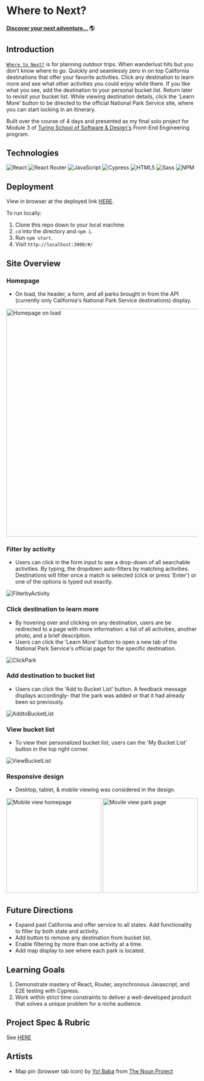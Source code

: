 # Where to Next?

#### [Discover your next adventure...](https://where-to-next.surge.sh/) 🌎

## Introduction
[`Where to Next?`](https://where-to-next.surge.sh/) is for planning outdoor trips. When wanderlust hits but you don't know where to go. Quickly and seamlessly zero in on top California destinations that offer your favorite activities. Click any destination to learn more and see what other activities you could enjoy while there. If you like what you see, add the destination to your personal bucket list. Return later to revisit your bucket list. While viewing destination details, click the 'Learn More' button to be directed to the official National Park Service site, where you can start locking in an itinerary.

Built over the course of 4 days and presented as my final solo project for Module 3 of [Turing School of Software & Design's](https://turing.edu/) Front-End Engineering program.

## Technologies
![React](https://img.shields.io/badge/react-%2320232a.svg?style=for-the-badge&logo=react&logoColor=%2361DAFB)
![React Router](https://img.shields.io/badge/-React%20Router-211f20?logo=react-router&logoColor=61DAFB&style=for-the-badge)
![JavaScript](https://img.shields.io/badge/javascript-%23323330.svg?style=for-the-badge&logo=javascript&logoColor=%23F7DF1E)
![Cypress](https://img.shields.io/badge/-cypress-black?logo=cypress&logoColor=white&style=for-the-badge)
![HTML5](https://img.shields.io/badge/HTML5-E34F26?style=for-the-badge&logo=html5&logoColor=white)
![Sass](https://img.shields.io/badge/Sass-CC6699?style=for-the-badge&logo=sass&logoColor=white)
![NPM](https://img.shields.io/badge/NPM-%23000000.svg?style=for-the-badge&logo=npm&logoColor=white)

## Deployment
View in browser at the deployed link [HERE](https://where-to-next.surge.sh/).

To run locally:
1. Clone this repo down to your local machine.
2. `cd` into the directory and `npm i`.
3. Run `npm start`.
4. Visit `http://localhost:3000/#/`

## Site Overview
### Homepage
- On load, the header, a form, and all parks brought in from the API (currently only California's National Park Service destinations) display.

<img width="600" alt="Homepage on load" src="https://user-images.githubusercontent.com/49960644/150023730-28c705bf-1a23-4297-a93a-3085607137f3.png">

### Filter by activity
- Users can click in the form input to see a drop-down of all searchable activities. By typing, the dropdown auto-filters by matching activities. Destinations will filter once a match is selected (click or press 'Enter') or one of the options is typed out exactly.

![FilterbyActivity](https://user-images.githubusercontent.com/49960644/150024456-cfc9d931-875b-4aae-a763-37906045a7a5.gif)

### Click destination to learn more
- By hovering over and clicking on any destination, users are be redirected to a page with more information: a list of all activities, another photo, and a brief description.
- Users can click the 'Learn More' button to open a new tab of the National Park Service's official page for the specific destination.

![ClickPark](https://user-images.githubusercontent.com/49960644/150026928-d2e183e2-ea10-4d18-95dd-b3e70ac5f571.gif)

### Add destination to bucket list
- Users can click the 'Add to Bucket List' button. A feedback message displays accordingly- that the park was added or that it had already been so previously.

![AddtoBucketList](https://user-images.githubusercontent.com/49960644/150025302-4935b0eb-ede9-4a64-bdee-b3474981075f.gif)

### View bucket list
- To view their personalized bucket list, users can the 'My Bucket List' button in the top right corner.  
  
![ViewBucketList](https://user-images.githubusercontent.com/49960644/150025738-16359f0e-96db-4b0c-aaa4-3605b045fa83.gif)

### Responsive design
- Desktop, tablet, & mobile viewing was considered in the design.

<img width="250" alt="Mobile view homepage" src="https://user-images.githubusercontent.com/49960644/150026304-b169afe4-3b1e-46fa-a9d9-586fe2a60b00.png">
<img width="250" alt="Movile view park page" src="https://user-images.githubusercontent.com/49960644/150025956-69c83cf3-a471-4106-8567-b13198ebde15.gif">

## Future Directions
- Expand past California and offer service to all states. Add functionality to filter by both state and activity.
- Add button to remove any destination from bucket list.
- Enable filtering by more than one activity at a time.
- Add map display to see where each park is located.

## Learning Goals
1. Demonstrate mastery of React, Router, asynchronous Javascript, and E2E testing with Cypress.
2. Work within strict time constraints to deliver a well-developed product that solves a unique problem for a niche audience. 

## Project Spec & Rubric
See [HERE](https://frontend.turing.edu/projects/module-3/showcase.html)

## Artists
- Map pin (browser tab icon) by [Yo! Baba](https://thenounproject.com/vectormarket01/) from [The Noun Project](https://thenounproject.com/)
